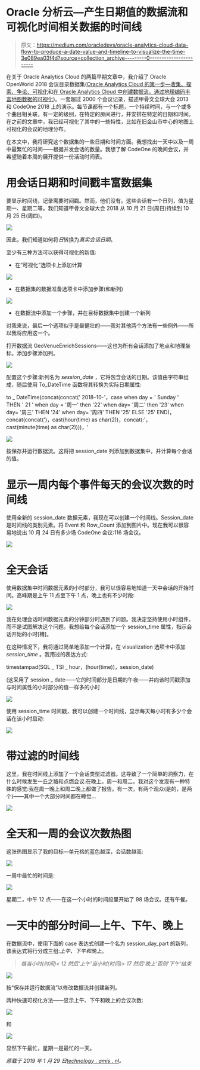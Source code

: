 # Oracle 分析云—产生日期值的数据流和可视化时间相关数据的时间线

> 原文：<https://medium.com/oracledevs/oracle-analytics-cloud-data-flow-to-produce-a-date-value-and-timeline-to-visualize-the-time-3e089ea03f4d?source=collection_archive---------0----------------------->

在关于 Oracle Analytics Cloud 的两篇早期文章中，我介绍了 Oracle OpenWorld 2018 会议目录数据集([Oracle Analytics Cloud 的第一步—收集、探索、争论、可视化](https://technology.amis.nl/2019/01/24/first-steps-with-oracle-analytics-cloud-gather-explore-wrangle-visualize/)和[在 Oracle Analytics Cloud 中创建数据流，通过地理编码丰富地图数据的可视化](https://technology.amis.nl/2019/01/26/creating-a-data-flow-in-oracle-analytics-cloud-to-enriching-with-geo-encoding-to-map-visualization-of-data/))。一套超过 2000 个会议记录，描述甲骨文全球大会 2013 和 CodeOne 2018 上的演示。每节课都有一个标题，一个持续时间，与一个或多个曲目相关联，有一定的级别，在特定的房间进行，并安排在特定的日期和时间。在之前的文章中，我已经可视化了其中的一些特性，比如在旧金山市中心的地图上可视化的会议的地理分布。

在本文中，我将研究这个数据集的一些日期和时间方面。我想找出一天中以及一周中最繁忙的时间——根据并发会话的数量。我想了解 CodeOne 的晚间会议，并希望随着本周的展开提供一份活动时间表。

# 用会话日期和时间戳丰富数据集

要显示时间线，记录需要时间戳。然而，他们没有。这些会话有一个日列，值为星期一、星期二等。我们知道甲骨文全球大会 2018 从 10 月 21 日(周日)持续到 10 月 25 日(周四)。

![](img/d7e5589d4873868389a36e6ca1e5b96c.png)

因此，我们知道如何将*日*转换为*真实会话日期*。

至少有三种方法可以获得可视化的新值:

*   在“可视化”选项卡上添加计算

![](img/f3bf0ca03065d5cfa380b10c13d5a44a.png)

*   在数据集的数据准备选项卡中添加步骤(和新列)

![](img/4c1ca9deab47d06109d3098ebe096f0f.png)

*   在数据流中添加一个步骤，并在目标数据集中创建一个新列

对我来说，最后一个选项似乎是最健壮的——我对其他两个方法有一些例外——所以我将应用这一个。

打开数据流 GeoVenueEnrichSessions——这也为所有会话添加了地点和地理坐标。添加步骤添加列。

![](img/ff8009d2a90f16869b4af12bebcb7f3b.png)

配置这个步骤:新列名为 *session_date* ，它将包含会话的日期。该值由字符串组成，随后使用 To_DateTime 函数将其转换为实际日期属性:

to _ DateTime(concat(concat(' 2018–10-'，case when day = ' Sunday ' THEN ' 21 ' when day = '周一' then '22' when day= '周二' then '23' when day= '周三' THEN '24' when day= '周四' THEN '25' ELSE '25' END)，concat(concat(')，cast(hour(time) as char(2))，concat(:'，cast(minute(time) as char(2))))，'

![](img/cd3cfd6b36ee055da692ca3427048c09.png)

按保存并运行数据流。这将把 session_date 列添加到数据集中，并计算每个会话的值。

# 显示一周内每个事件每天的会议次数的时间线

使用全新的 session_date 数据元素，我现在可以创建一个时间线。Session_date 是时间线的类别元素。将 Event 和 Row_Count 添加到图片中。现在我可以很容易地说出 10 月 24 日有多少场 CodeOne 会议:116 场会议。

![](img/74f31916bf7ae2ee3387649d9dca62ba.png)

# 全天会话

使用数据集中时间数据元素的小时部分，我可以很容易地知道一天中会话的开始时间。高峰期是上午 11 点至下午 1 点，晚上也有不少时段:

![](img/e444a616b8ca2053f4bff84b2cca4067.png)

我在处理会话时间数据元素的分钟部分时遇到了问题。我决定坚持使用小时组件，而不是试图解决这个问题。我想给每个会话添加一个 session_time 属性，指示会话开始的小时[槽]。

在这种情况下，我将通过简单地添加一个计算，在 visualization 选项卡中添加 *session_time* 。我用过的表达方式:

timestampad(SQL _ TSI _ hour，(hour(time))，session_date)

(这采用了 session _ date——它的时间部分是日期的午夜——并向该时间戳添加与时间属性的小时部分的值一样多的小时

![](img/e8b35ecc8bfd5ae7bef07ae8203f3c9b.png)

使用 session_time 时间戳，我可以创建一个时间线，显示每天每小时有多少个会话在该小时启动:

![](img/87b74843330237c20ede2b21b22c9544.png)

# 带过滤的时间线

这里，我在时间线上添加了一个会话类型过滤器。这导致了一个简单的洞察力，在什么时候发生一丘之貉和点燃会议:在晚上。周一和周二。我对这个发现有一种特殊的感觉:我在周一晚上和周二晚上都做了报告。有一次，有两个观众(是的，是两个)——其中一个大部分时间都在睡觉…

![](img/b6eb9904a1597967063fa10fd9cb0775.png)

# 全天和一周的会议次数热图

这张热图显示了我的目标—单元格的蓝色越深，会话数越高:

![](img/0d7572d7f721798ce07420c62afba153.png)

一周中最忙的时间是:

![](img/79c4f0d716508d6b61fb3cfc5c052d95.png)

星期二，中午 12 点——在这一个小时的时间段里开始了 98 场会议。还有午餐。

# 一天中的部分时间—上午、下午、晚上

在数据流中，使用下面的 case 表达式创建一个名为 session_day_part 的新列，该表达式将行分成三组:*上午、下午和晚上*。

> *格当小时(时间)< 12 然后‘上午’当小时(时间)> 17 然后‘晚上’否则‘下午’结束*

![](img/35091a585f8d11a84c602fbecd082666.png)

按“保存并运行数据流”以修改数据流并创建新列。

两种快速可视化方法——显示上午、下午和晚上的会议次数:

![](img/3aa5735d7b5dc28780e4034f9779bff0.png)

和

![](img/6f69a8fd1b65a52d20a66057fdd4fe28.png)

显然下午最忙，星期一是最忙的一天。

*原载于 2019 年 1 月 29 日*[*technology . amis . nl*](https://technology.amis.nl/2019/01/29/oracle-analytics-cloud-data-flow-to-produce-a-date-value-and-timeline-to-visualize-the-time-related-data/)*。*